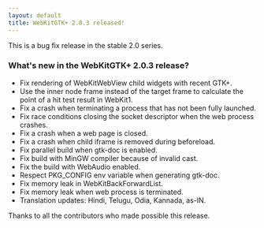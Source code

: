 ```yaml
---
layout: default
title: WebKitGTK+ 2.0.3 released!
---
```


This is a bug fix release in the stable 2.0 series.

### What's new in the WebKitGTK+ 2.0.3 release?

 - Fix rendering of WebKitWebView child widgets with recent GTK+.
 - Use the inner node frame instead of the target frame to calculate
   the point of a hit test result in WebKit1.
 - Fix a crash when terminating a process that has not been fully
   launched.
 - Fix race conditions closing the socket descriptor when the web
   process crashes.
 - Fix a crash when a web page is closed.
 - Fix a crash when child iframe is removed during beforeload.
 - Fix parallel build when gtk-doc is enabled.
 - Fix build with MinGW compiler because of invalid cast.
 - Fix the build with WebAudio enabled.
 - Respect PKG_CONFIG env variable when generating gtk-doc.
 - Fix memory leak in WebKitBackForwardList.
 - Fix memory leak when web process is terminated.
 - Translation updates: Hindi, Telugu, Odia, Kannada, as-IN.

Thanks to all the contributors who made possible this release.
